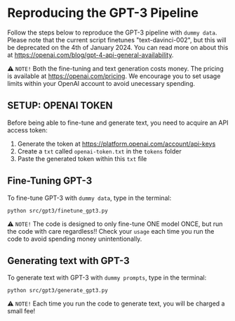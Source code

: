 # Reproducing the GPT-3 Pipeline
Follow the steps below to reproduce the GPT-3 pipeline with `dummy data`. Please note that the current script finetunes  "text-davinci-002", but this will be deprecated on the 4th of January 2024.
You can read more on about this at https://openai.com/blog/gpt-4-api-general-availability.

⚠️ `NOTE!` Both the fine-tuning and text generation costs money. The pricing is available at https://openai.com/pricing. We encourage you to set usage limits within your OpenAI account to avoid unecessary spending. 

## SETUP: OPENAI TOKEN
Before being able to fine-tune and generate text, you need to acquire an API access token: 
1. Generate the token at https://platform.openai.com/account/api-keys 
2. Create a `txt` called `openai-token.txt` in the `tokens` folder
3. Paste the generated token within this `txt` file 

## Fine-Tuning GPT-3 
To fine-tune GPT-3 with `dummy data`, type in the terminal:
```
python src/gpt3/finetune_gpt3.py
```
⚠️ `NOTE!`  The code is designed to only fine-tune ONE model ONCE, but run the code with care regardless!! Check your `usage` each time you run the code to avoid spending money unintentionally.

## Generating text with GPT-3 
To generate text with GPT-3 with `dummy prompts`, type in the terminal: 
```
python src/gpt3/generate_gpt3.py
```
⚠️ `NOTE!` Each time you run the code to generate text, you will be charged a small fee!







